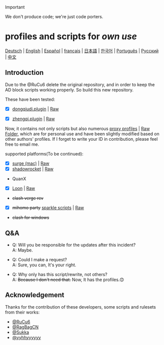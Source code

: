 > [!IMPORTANT]
> We don't produce code; we're just code porters.

# profiles and scripts for ***own use***  

<!-- Keep these links. Translations will automatically update with the README. -->
[Deutsch](https://readme-i18n.com/jackeyzzz12138/NotOnlyQuanX?lang=de) | 
[English](https://readme-i18n.com/jackeyzzz12138/NotOnlyQuanX?lang=en) | 
[Español](https://readme-i18n.com/jackeyzzz12138/NotOnlyQuanX?lang=es) | 
[français](https://readme-i18n.com/jackeyzzz12138/NotOnlyQuanX?lang=fr) | 
[日本語](https://readme-i18n.com/jackeyzzz12138/NotOnlyQuanX?lang=ja) | 
[한국어](https://readme-i18n.com/jackeyzzz12138/NotOnlyQuanX?lang=ko) | 
[Português](https://readme-i18n.com/jackeyzzz12138/NotOnlyQuanX?lang=pt) | 
[Русский](https://readme-i18n.com/jackeyzzz12138/NotOnlyQuanX?lang=ru) | 
[中文](https://readme-i18n.com/jackeyzzz12138/NotOnlyQuanX?lang=zh)

## Introduction
Due to the @RuCu6 delete the original repository, and in order to keep the AD block scripts working properly. So build this new repository.

These have been tested:
- [x] [dongqiudi.plugin](./Plugins/dongqiudi.plugin) | [Raw](https://raw.githubusercontent.com/jackeyzzz12138/NotOnlyQuanX/main/Plugins/dongqiudi.plugin)
- [x] [zhengqi.plugin](./Plugins/zhengqi.plugin) | [Raw](https://raw.githubusercontent.com/jackeyzzz12138/NotOnlyQuanX/main/Plugins/zhengqi.plugin)



Now, it contains not only scripts but also numerous [proxy profiles](./Profile/) | [Raw Folder](https://github.com/jackeyzzz12138/NotOnlyQuanX/tree/main/Profile), which are for personal use and have been slightly modified based on other authors' profiles. If I forget to write your ID in contribution, please feel free to email me.

supported platforms(To be continued):

- [x] [surge (mac)](./Profile/surge_mac.conf) | [Raw](https://raw.githubusercontent.com/jackeyzzz12138/NotOnlyQuanX/main/Profile/surge_mac.conf)
- [x] [shadowrocket](./Profile/shadowrocket.conf) | [Raw](https://raw.githubusercontent.com/jackeyzzz12138/NotOnlyQuanX/main/Profile/shadowrocket.conf)
- QuanX
- [x] [Loon](./Profile/loon.conf) | [Raw](https://raw.githubusercontent.com/jackeyzzz12138/NotOnlyQuanX/main/Profile/loon.conf)
- ~~clash verge rev~~
- [x] ~~mihomo party~~ [sparkle scripts](./Profile/scripts.js) | [Raw](https://raw.githubusercontent.com/jackeyzzz12138/NotOnlyQuanX/main/Profile/scripts.js) 
- ~~clash for windows~~

## Q&A
- Q: Will you be responsible for the updates after this incident?  
  A: Maybe.

- Q: Could I make a request?  
  A: Sure, you can, It's your right.

- Q: Why only has this script/rewrite, not others?  
  A: ~~Because I don't need that.~~ Now, It has the profiles.😊

## Acknowledgement
Thanks for the contribution of these developers, some scripts and rulesets from their works:  
- [@RuCu6](https://github.com/RuCu6)
- [@RagBagCN](https://github.com/RagBagCN)
- [@Sukka](https://github.com/SukkaW/SukkaW)
- [@yyhhyyyyyy](https://github.com/yyhhyyyyyy/selfproxy)

